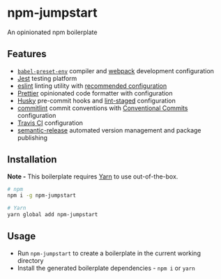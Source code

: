 # npm-jumpstart

An opinionated npm boilerplate

## Features

* [`babel-preset-env`](https://babeljs.io/env/) compiler and [webpack](https://webpack.js.org/) development configuration
* [Jest](https://facebook.github.io/jest/) testing platform
* [eslint](https://eslint.org/) linting utility with [recommended configuration](https://eslint.org/docs/rules/)
* [Prettier](https://prettier.io/) opinionated code formatter with configuration
* [Husky](https://github.com/typicode/husky) pre-commit hooks and [lint-staged](https://github.com/okonet/lint-staged) configuration
* [commitlint](http://marionebl.github.io/commitlint) commit conventions with [Conventional Commits](https://conventionalcommits.org/) configuration
* [Travis CI](https://travis-ci.org/) configuration
* [semantic-release](https://semantic-release.gitbooks.io/semantic-release/content/#highlights) automated version management and package publishing

## Installation

**Note -** This boilerplate requires [Yarn](https://yarnpkg.com/en/) to use out-of-the-box.

```bash
# npm
npm i -g npm-jumpstart

# Yarn
yarn global add npm-jumpstart
```

## Usage

* Run `npm-jumpstart` to create a boilerplate in the current working directory
* Install the generated boilerplate dependencies - `npm i` or `yarn`
